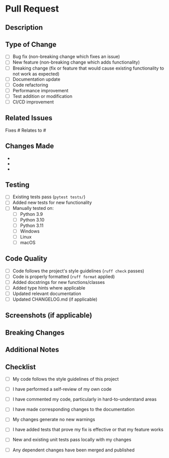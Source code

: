 # Pull Request

## Description
<!-- Provide a clear and concise description of your changes -->

## Type of Change
<!-- Mark with an 'x' the applicable options -->
- [ ] Bug fix (non-breaking change which fixes an issue)
- [ ] New feature (non-breaking change which adds functionality)
- [ ] Breaking change (fix or feature that would cause existing functionality to not work as expected)
- [ ] Documentation update
- [ ] Code refactoring
- [ ] Performance improvement
- [ ] Test addition or modification
- [ ] CI/CD improvement

## Related Issues
<!-- Link to related issues using #issue_number -->
Fixes #
Relates to #

## Changes Made
<!-- Provide a detailed list of changes -->
- 
- 
- 

## Testing
<!-- Describe the tests you ran and how to reproduce them -->
- [ ] Existing tests pass (`pytest tests/`)
- [ ] Added new tests for new functionality
- [ ] Manually tested on:
  - [ ] Python 3.9
  - [ ] Python 3.10
  - [ ] Python 3.11
  - [ ] Windows
  - [ ] Linux
  - [ ] macOS

## Code Quality
- [ ] Code follows the project's style guidelines (`ruff check` passes)
- [ ] Code is properly formatted (`ruff format` applied)
- [ ] Added docstrings for new functions/classes
- [ ] Added type hints where applicable
- [ ] Updated relevant documentation
- [ ] Updated CHANGELOG.md (if applicable)

## Screenshots (if applicable)
<!-- Add screenshots to help explain your changes -->

## Breaking Changes
<!-- If this PR introduces breaking changes, describe them and the migration path -->

## Additional Notes
<!-- Any additional information that reviewers should know -->

## Checklist
- [ ] My code follows the style guidelines of this project
- [ ] I have performed a self-review of my own code
- [ ] I have commented my code, particularly in hard-to-understand areas
- [ ] I have made corresponding changes to the documentation
- [ ] My changes generate no new warnings
- [ ] I have added tests that prove my fix is effective or that my feature works
- [ ] New and existing unit tests pass locally with my changes
- [ ] Any dependent changes have been merged and published

